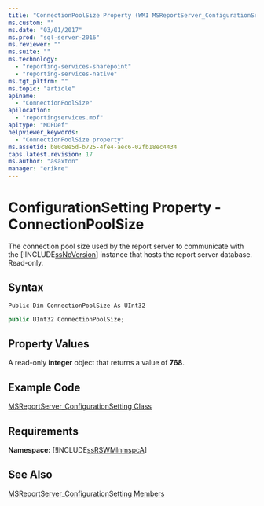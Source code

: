 ```yaml
---
title: "ConnectionPoolSize Property (WMI MSReportServer_ConfigurationSetting) | Microsoft Docs"
ms.custom: ""
ms.date: "03/01/2017"
ms.prod: "sql-server-2016"
ms.reviewer: ""
ms.suite: ""
ms.technology: 
  - "reporting-services-sharepoint"
  - "reporting-services-native"
ms.tgt_pltfrm: ""
ms.topic: "article"
apiname: 
  - "ConnectionPoolSize"
apilocation: 
  - "reportingservices.mof"
apitype: "MOFDef"
helpviewer_keywords: 
  - "ConnectionPoolSize property"
ms.assetid: b80c8e5d-b725-4fe4-aec6-02fb18ec4434
caps.latest.revision: 17
ms.author: "asaxton"
manager: "erikre"
---
```

# ConfigurationSetting Property - ConnectionPoolSize
  The connection pool size used by the report server to communicate with the [!INCLUDE[ssNoVersion](../../a9notintoc/includes/ssnoversion-md.md)] instance that hosts the report server database. Read-only.  
  
## Syntax  
  
```vb#  
Public Dim ConnectionPoolSize As UInt32  
```  
  
```c#  
public UInt32 ConnectionPoolSize;  
```  
  
## Property Values  
 A read-only **integer** object that returns a value of **768**.  
  
## Example Code  
 [MSReportServer_ConfigurationSetting Class](../../reporting-services/wmi-provider-library-reference/msreportserver-configurationsetting-class.md)  
  
## Requirements  
 **Namespace:** [!INCLUDE[ssRSWMInmspcA](../../reporting-services/wmi-provider-library-reference/includes/ssrswminmspca-md.md)]  
  
## See Also  
 [MSReportServer_ConfigurationSetting Members](../../reporting-services/wmi-provider-library-reference/msreportserver-configurationsetting-members.md)  
  
  